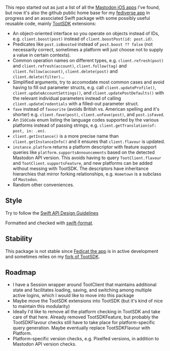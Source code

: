 This repo started out as just a list of all the [Mastodon iOS apps](iosapps.md) I've found, but now it's also the github public home base for my [fediverse app](https://fedicat.com/) in progress and an associated Swift package with some possibly useful reusable code, mainly [TootSDK](https://github.com/technicat/TootSDK) extensions:

- An object-oriented interface so you operate on objects instead of IDs, e.g. `client.boost(post)` instead of `client.boostPost(id: post.id)`.
- Predicates like `post.isBoosted` instead of `post.boost ?? false` (not necessarily correct, sometimes a platform will just choose not to supply a value in certain contexts).
- Common operation names on different types, e.g. `client.refresh(post)` and `client.refresh(account)`, `client.follow(tag)` and `client.follow(account)`, `client.delete(post)` and `client.delete(filter)`...
- Simplified arguments, try to accomodate most common cases and avoid having to fill out parameter structs, e.g. call `client.updateProfile()`, `client.updateAccountSettings()`, and `client.updatePostDefaults()` with the relevant individual parameters instead of calling `client.updateCredentials` with a filled-out parameter struct.
- `fave` instead of `favourite` (avoids British vs. American spelling and it's shorter) e.g. `client.fave(post)`, `client.unFave(post)`, and `post.isFaved`.
- An `ISOCode` enum listing the language codes supported by the various platforms instead of passing strings, e.g. `client.getTranslation(of: post, in: .en)`.
- `client.getInstance()` is a more precise name than `client.getInstanceInfo()` and it ensures that `client.flavour` is updated.
- `instance.platform` returns a platform descriptor with feature support queries like `platform.supportsAnnouncements` based on the detected Mastodon API version. This avoids having to query `TootClient.flavour` and `TootClient.supportsFeature`, and new platforms can be added without messing with TootSDK. The descriptors have inheritance hierarchies that mirror forking relationships, e.g. `Hometown` is a subclass of `Mastodon`.
- Random other conveniences.

## Style

Try to follow the [Swift API Design Guidelines](https://www.swift.org/documentation/api-design-guidelines/)

Formatted and checked with [swift-format](https://github.com/apple/swift-format).

## Stability

This package is not stable since [Fedicat the app](https://fedicat.com/) is in active development and sometimes relies on my [fork of TootSDK](https://github.com/technicat/TootSDK).

## Roadmap

- I have a Session wrapper around TootClient that maintains additional state and facilitates loading, saving, and switching among multiple active logins, which I would like to move into this package
- Maybe move the TootSDK extensions into TootSDK (but it's kind of nice to maintain this modularity)
- Ideally I'd like to remove all the platform checking in TootSDK and take care of that here. Already removed TootSDKFeature, but probably the TootSDKFlavour checks still have to take place for platform-specific query generation. Maybe eventually replace TootSDKFlavour with Platform.
- Platform-specific version checks, e.g. Pixelfed versions, in addition to Mastodon API version checks.
